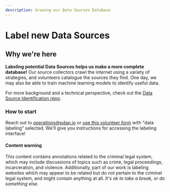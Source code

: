```yaml
---
description: Growing our Data Sources Database
---
```


# Label new Data Sources

## Why we're here

**Labeling potential Data Sources helps us make a more complete database!** Our source collectors crawl the internet using a variety of strategies, and volunteers catalogue the sources they find. One day, we may also be able to train machine learning models to identify useful data.

For more background and a technical perspective, check out the [Data Source Identification repo](https://github.com/Police-Data-Accessibility-Project/data-source-identification).

### How to start

Reach out to [operations@pdap.io](mailto:operations@pdap.io) or [use this volunteer form](https://airtable.com/appcYa6x4nS7W8IR3/shrk9c5sBsBr3cdJJ) with "data labeling" selected. We'll give you instructions for accessing the labeling interface!

#### Content warning

This content contains annotations related to the criminal legal system, which may include discussions of topics such as crime, legal proceedings, incarceration, and violence. Additionally, part of our work is labeling websites which may appear to be related but do not pertain to the criminal legal system, and might contain anything at all. _It's ok to take a break, or do something else._

